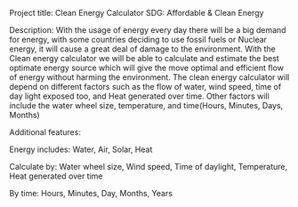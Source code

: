

Project title: Clean Energy Calculator SDG: Affordable & Clean Energy

Description: With the usage of energy every day there will be a big demand for energy, with some countries deciding to use fossil fuels or Nuclear energy, it will cause a great deal of damage to the environment. With the Clean energy calculator we will be able to calculate and estimate the best optimate energy source which will give the move optimal and efficient flow of energy without harming the environment. The clean energy calculator will depend on different factors such as the flow of water, wind speed, time of day light exposed too, and Heat generated over time. Other factors will include the water wheel size, temperature, and time(Hours, Minutes, Days, Months)

Additional features:

Energy includes: Water, Air, Solar, Heat

Calculate by: Water wheel size, Wind speed, Time of daylight, Temperature, Heat generated over time

By time: Hours, Minutes, Day, Months, Years
